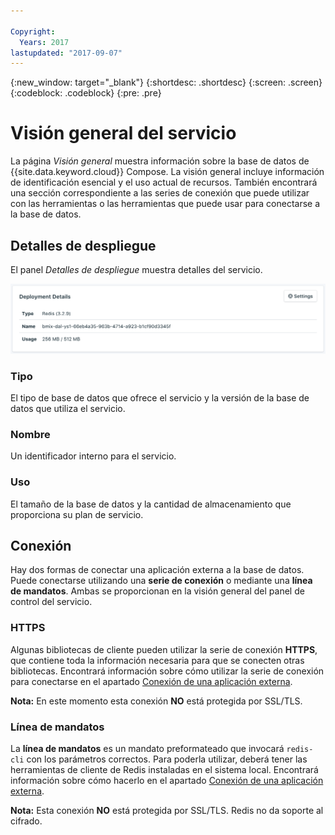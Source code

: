 ```yaml
---

Copyright:
  Years: 2017
lastupdated: "2017-09-07"
---
```


{:new_window: target="_blank"}
{:shortdesc: .shortdesc}
{:screen: .screen}
{:codeblock: .codeblock}
{:pre: .pre}

# Visión general del servicio

La página _Visión general_ muestra información sobre la base de datos de {{site.data.keyword.cloud}} Compose. La visión general incluye información de identificación esencial y el uso actual de recursos. También encontrará una sección correspondiente a las series de conexión que puede utilizar con las herramientas o las herramientas que puede usar para conectarse a la base de datos.

## Detalles de despliegue

El panel _Detalles de despliegue_ muestra detalles del servicio.

![Detalles de despliegue](./images/redis-deployment-details.png "Una vista del panel Detalles de despliegue")

### Tipo

El tipo de base de datos que ofrece el servicio y la versión de la base de datos que utiliza el servicio.

### Nombre

Un identificador interno para el servicio.

### Uso

El tamaño de la base de datos y la cantidad de almacenamiento que proporciona su plan de servicio.


## Conexión

Hay dos formas de conectar una aplicación externa a la base de datos. Puede conectarse utilizando una **serie de conexión** o mediante una **línea de mandatos**. Ambas se proporcionan en la visión general del panel de control del servicio.

### HTTPS

Algunas bibliotecas de cliente pueden utilizar la serie de conexión **HTTPS**, que contiene toda la información necesaria para que se conecten otras bibliotecas. Encontrará información sobre cómo utilizar la serie de conexión para conectarse en el apartado [Conexión de una aplicación externa](./connecting-external.html).

**Nota:** En este momento esta conexión **NO** está protegida por SSL/TLS. 

### Línea de mandatos

La **línea de mandatos** es un mandato preformateado que invocará `redis-cli` con los parámetros correctos. Para poderla utilizar, deberá tener las herramientas de cliente de Redis instaladas en el sistema local. Encontrará información sobre cómo hacerlo en el apartado [Conexión de una aplicación externa](./connecting-external.html).

**Nota:** Esta conexión **NO** está protegida por SSL/TLS. Redis no da soporte al cifrado.


